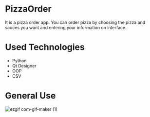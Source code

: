 # PizzaOrder
It is a pizza order app. You can order pizza by choosing the pizza and sauces you want and entering your information on interface.

# Used Technologies
- Python
- Qt Designer
- OOP
- CSV

# General Use
![ezgif com-gif-maker (1)](https://user-images.githubusercontent.com/121195398/222466998-dc2bd2f6-74c9-4c75-a45a-d88e34d471ef.gif)
